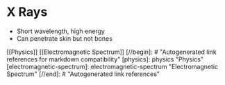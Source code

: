 # X Rays

- Short wavelength, high energy
- Can penetrate skin but not bones

[[Physics]] [[Electromagnetic Spectrum]]
[//begin]: # "Autogenerated link references for markdown compatibility"
[physics]: physics "Physics"
[electromagnetic-spectrum]: electromagnetic-spectrum "Electromagnetic Spectrum"
[//end]: # "Autogenerated link references"